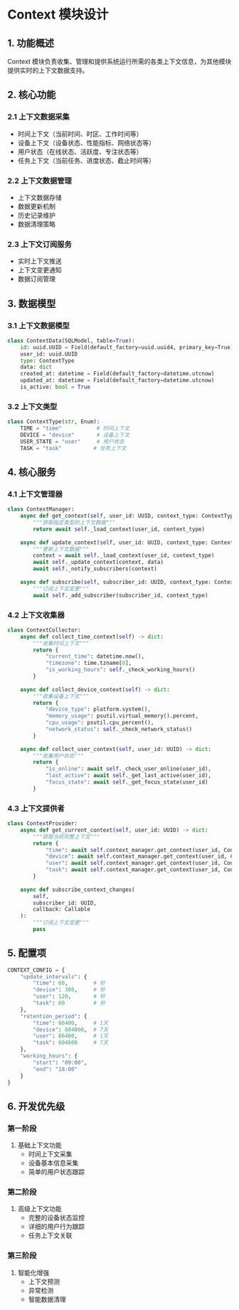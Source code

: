 # Context 模块设计

## 1. 功能概述

Context 模块负责收集、管理和提供系统运行所需的各类上下文信息，为其他模块提供实时的上下文数据支持。

## 2. 核心功能

### 2.1 上下文数据采集
- 时间上下文（当前时间、时区、工作时间等）
- 设备上下文（设备状态、性能指标、网络状态等）
- 用户状态（在线状态、活跃度、专注状态等）
- 任务上下文（当前任务、进度状态、截止时间等）

### 2.2 上下文数据管理
- 上下文数据存储
- 数据更新机制
- 历史记录维护
- 数据清理策略

### 2.3 上下文订阅服务
- 实时上下文推送
- 上下文变更通知
- 数据订阅管理

## 3. 数据模型

### 3.1 上下文数据模型
```python
class ContextData(SQLModel, table=True):
    id: uuid.UUID = Field(default_factory=uuid.uuid4, primary_key=True)
    user_id: uuid.UUID
    type: ContextType
    data: dict
    created_at: datetime = Field(default_factory=datetime.utcnow)
    updated_at: datetime = Field(default_factory=datetime.utcnow)
    is_active: bool = True
```

### 3.2 上下文类型
```python
class ContextType(str, Enum):
    TIME = "time"           # 时间上下文
    DEVICE = "device"       # 设备上下文
    USER_STATE = "user"     # 用户状态
    TASK = "task"          # 任务上下文
```

## 4. 核心服务

### 4.1 上下文管理器
```python
class ContextManager:
    async def get_context(self, user_id: UUID, context_type: ContextType) -> ContextData:
        """获取指定类型的上下文数据"""
        return await self._load_context(user_id, context_type)
    
    async def update_context(self, user_id: UUID, context_type: ContextType, data: dict):
        """更新上下文数据"""
        context = await self._load_context(user_id, context_type)
        await self._update_context(context, data)
        await self._notify_subscribers(context)
    
    async def subscribe(self, subscriber_id: UUID, context_type: ContextType):
        """订阅上下文变更"""
        await self._add_subscriber(subscriber_id, context_type)
```

### 4.2 上下文收集器
```python
class ContextCollector:
    async def collect_time_context(self) -> dict:
        """收集时间上下文"""
        return {
            "current_time": datetime.now(),
            "timezone": time.tzname[0],
            "is_working_hours": self._check_working_hours()
        }
    
    async def collect_device_context(self) -> dict:
        """收集设备上下文"""
        return {
            "device_type": platform.system(),
            "memory_usage": psutil.virtual_memory().percent,
            "cpu_usage": psutil.cpu_percent(),
            "network_status": self._check_network_status()
        }
    
    async def collect_user_context(self, user_id: UUID) -> dict:
        """收集用户状态"""
        return {
            "is_online": await self._check_user_online(user_id),
            "last_active": await self._get_last_active(user_id),
            "focus_state": await self._get_focus_state(user_id)
        }
```

### 4.3 上下文提供者
```python
class ContextProvider:
    async def get_current_context(self, user_id: UUID) -> dict:
        """获取当前完整上下文"""
        return {
            "time": await self.context_manager.get_context(user_id, ContextType.TIME),
            "device": await self.context_manager.get_context(user_id, ContextType.DEVICE),
            "user": await self.context_manager.get_context(user_id, ContextType.USER_STATE),
            "task": await self.context_manager.get_context(user_id, ContextType.TASK)
        }
    
    async def subscribe_context_changes(
        self,
        subscriber_id: UUID,
        callback: Callable
    ):
        """订阅上下文变更"""
        pass
```

## 5. 配置项

```python
CONTEXT_CONFIG = {
    "update_intervals": {
        "time": 60,        # 秒
        "device": 300,     # 秒
        "user": 120,       # 秒
        "task": 60         # 秒
    },
    "retention_period": {
        "time": 86400,     # 1天
        "device": 604800,  # 7天
        "user": 86400,     # 1天
        "task": 604800     # 7天
    },
    "working_hours": {
        "start": "09:00",
        "end": "18:00"
    }
}
```

## 6. 开发优先级

### 第一阶段
1. 基础上下文功能
   - 时间上下文采集
   - 设备基本信息采集
   - 简单的用户状态跟踪

### 第二阶段
1. 高级上下文功能
   - 完整的设备状态监控
   - 详细的用户行为跟踪
   - 任务上下文关联

### 第三阶段
1. 智能化增强
   - 上下文预测
   - 异常检测
   - 智能数据清理
